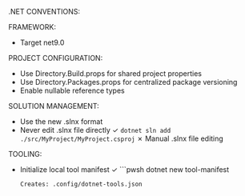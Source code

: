 .NET CONVENTIONS:

FRAMEWORK:
- Target net9.0

PROJECT CONFIGURATION:
- Use Directory.Build.props for shared project properties
- Use Directory.Packages.props for centralized package versioning
- Enable nullable reference types

SOLUTION MANAGEMENT:
- Use the new .slnx format
- Never edit .slnx file directly
  ✓ `dotnet sln add ./src/MyProject/MyProject.csproj`
  ✗ Manual .slnx file editing

TOOLING:
- Initialize local tool manifest
  ✓ ```pwsh
     dotnet new tool-manifest
     ```
  Creates: .config/dotnet-tools.json
